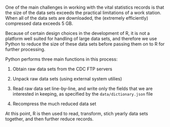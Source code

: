 One of the main challenges in working with the vital statistics records is that the size of the data sets exceeds the practical limitations of a work station. When all of the data sets are downloaded, the (extremely efficiently) compressed data exceeds 5 GB.

Because of certain design choices in the development of R, it is not a platform well suited for handling of large data sets, and therefore we use Python to reduce the size of these data sets before passing them on to R for further processing.

Python performs three main functions in this process: 

  1. Obtain raw data sets from the CDC FTP servers
  
  1. Unpack raw data sets (using external system utilies)
  
  1. Read raw data set line-by-line, and write only the fields that we are interested in keeping, as specified by the `data/dictionary.json` file

  1. Recompress the much reduced data set

At this point, R is then used to read, transform, stich yearly data sets together, and then further reduce records.
